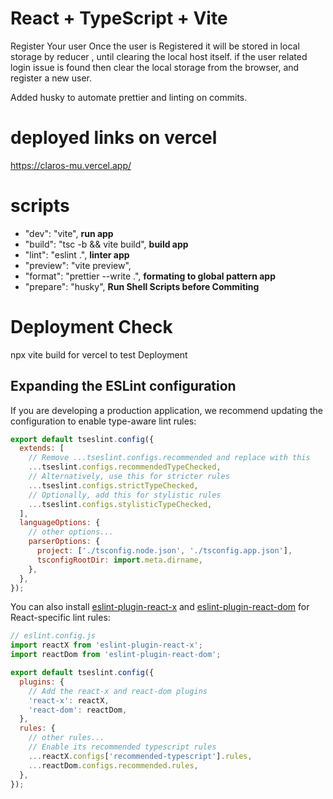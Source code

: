 # React + TypeScript + Vite

Register Your user Once the user is Registered it will be stored in local storage by reducer ,
until clearing the local host itself. if the user related login issue is found then clear the
local storage from the browser, and register a new user.

Added husky to automate prettier and linting on commits.

# deployed links on vercel

https://claros-mu.vercel.app/

# scripts

- "dev": "vite", **run app**
- "build": "tsc -b && vite build", **build app**
- "lint": "eslint .", **linter app**
- "preview": "vite preview",
- "format": "prettier --write .", **formating to global pattern app**
- "prepare": "husky", **Run Shell Scripts before Commiting**

# Deployment Check

npx vite build for vercel to test Deployment

## Expanding the ESLint configuration

If you are developing a production application, we recommend updating the configuration to enable type-aware lint rules:

```js
export default tseslint.config({
  extends: [
    // Remove ...tseslint.configs.recommended and replace with this
    ...tseslint.configs.recommendedTypeChecked,
    // Alternatively, use this for stricter rules
    ...tseslint.configs.strictTypeChecked,
    // Optionally, add this for stylistic rules
    ...tseslint.configs.stylisticTypeChecked,
  ],
  languageOptions: {
    // other options...
    parserOptions: {
      project: ['./tsconfig.node.json', './tsconfig.app.json'],
      tsconfigRootDir: import.meta.dirname,
    },
  },
});
```

You can also install [eslint-plugin-react-x](https://github.com/Rel1cx/eslint-react/tree/main/packages/plugins/eslint-plugin-react-x) and [eslint-plugin-react-dom](https://github.com/Rel1cx/eslint-react/tree/main/packages/plugins/eslint-plugin-react-dom) for React-specific lint rules:

```js
// eslint.config.js
import reactX from 'eslint-plugin-react-x';
import reactDom from 'eslint-plugin-react-dom';

export default tseslint.config({
  plugins: {
    // Add the react-x and react-dom plugins
    'react-x': reactX,
    'react-dom': reactDom,
  },
  rules: {
    // other rules...
    // Enable its recommended typescript rules
    ...reactX.configs['recommended-typescript'].rules,
    ...reactDom.configs.recommended.rules,
  },
});
```
